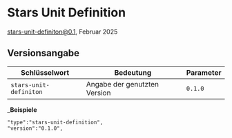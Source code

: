 # Stars Unit Definition
stars-unit-definiton@0.1, Februar 2025

## Versionsangabe ##

| Schlüsselwort          | Bedeutung                    | Parameter |
|------------------------|------------------------------|-----------|
| `stars-unit-definiton` | Angabe der genutzten Version | `0.1.0`   |

_**Beispiele**

```
"type":"stars-unit-definition",
"version":"0.1.0",
```

